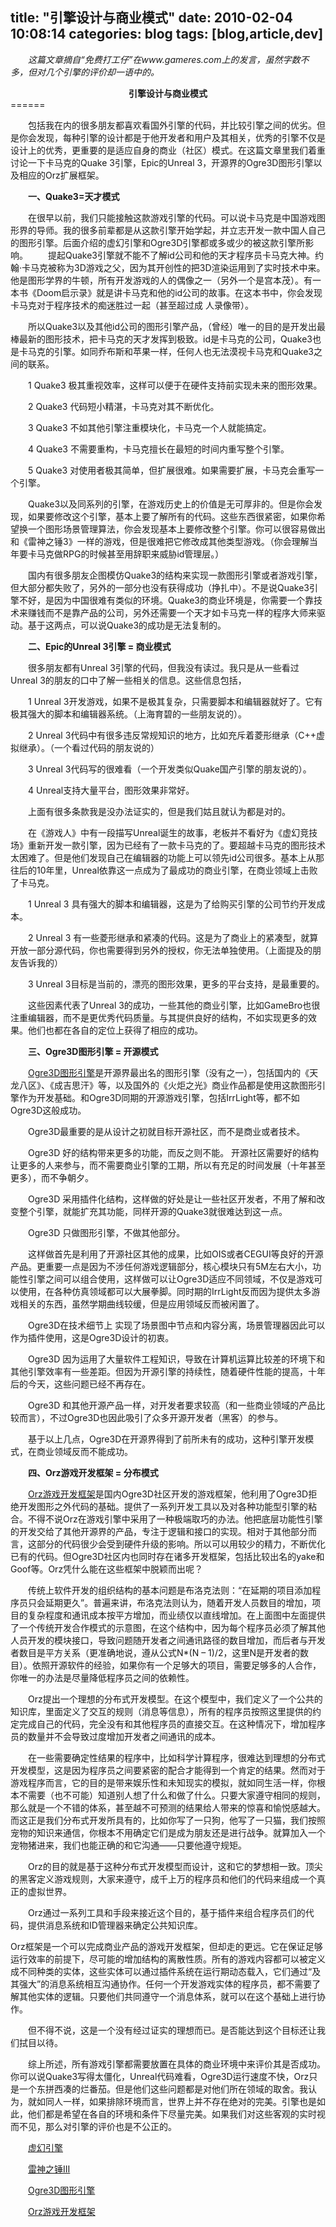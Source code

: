 title: "引擎设计与商业模式"
date: 2010-02-04 10:08:14
categories: blog
tags: [blog,article,dev]
---
    
　　*这篇文章摘自“免费打工仔”在www.gameres.com上的发言，虽然字数不多，但对几个引擎的评价却一语中的。*  
  
<center><b>引擎设计与商业模式</b></center>
======

　　包括我在内的很多朋友都喜欢看国外引擎的代码，并比较引擎之间的优劣。但是你会发现，每种引擎的设计都是于他开发者和用户及其相关，优秀的引擎不仅是设计上的优秀，更重要的是适应自身的商业（社区）模式。在这篇文章里我们着重讨论一下卡马克的Quake 3引擎，Epic的Unreal 3，开源界的Ogre3D图形引擎以及相应的Orz扩展框架。  
<!--more-->
  
　　<b>一、Quake3=天才模式</b>

　　在很早以前，我们只能接触这款游戏引擎的代码。可以说卡马克是中国游戏图形界的导师。我的很多前辈都是从这款引擎开始学起，并立志开发一款中国人自己的图形引擎。后面介绍的虚幻引擎和Ogre3D引擎都或多或少的被这款引擎所影响。
　　提起Quake3引擎就不能不了解id公司和他的天才程序员卡马克大神。约翰·卡马克被称为3D游戏之父，因为其开创性的把3D渲染运用到了实时技术中来。他是图形学界的牛顿，所有开发游戏的人的偶像之一（另外一个是宫本茂）。有一本书《Doom启示录》就是讲卡马克和他的id公司的故事。在这本书中，你会发现卡马克对于程序技术的痴迷胜过一起（甚至超过成 人录像带）。

　　所以Quake3以及其他id公司的图形引擎产品，（曾经）唯一的目的是开发出最棒最新的图形技术，把卡马克的天才发挥到极致。id是卡马克的公司，Quake3也是卡马克的引擎。如同乔布斯和苹果一样，任何人也无法漠视卡马克和Quake3之间的联系。

　　1 Quake3 极其重视效率，这样可以便于在硬件支持前实现未来的图形效果。

　　2 Quake3 代码短小精湛，卡马克对其不断优化。

　　3 Quake3 不如其他引擎注重模块化，卡马克一个人就能搞定。

　　4 Quake3 不需要重构，卡马克擅长在最短的时间内重写整个引擎。

　　5 Quake3 对使用者极其简单，但扩展很难。如果需要扩展，卡马克会重写一个引擎。

　　Quake3以及同系列的引擎，在游戏历史上的价值是无可厚非的。但是你会发现，如果要修改这个引擎，基本上要了解所有的代码。这些东西很紧密，如果你希望换一个图形场景管理算法，你会发现基本上要修改整个引擎。你可以很容易做出和《雷神之锤3》一样的游戏，但是很难把它修改成其他类型游戏。（你会理解当年要卡马克做RPG的时候甚至用辞职来威胁id管理层。）

　　国内有很多朋友企图模仿Quake3的结构来实现一款图形引擎或者游戏引擎，但大部分都失败了，另外的一部分也没有获得成功（挣扎中）。不是说Quake3引擎不好，是因为中国很难有类似的环境。Quake3的商业环境是，你需要一个靠技术来赚钱而不是靠产品的公司，另外还需要一个天才如卡马克一样的程序大师来驱动。基于这两点，可以说Quake3的成功是无法复制的。

　　<b>二、Epic的Unreal 3引擎 = 商业模式</b>

　　很多朋友都有Unreal 3引擎的代码，但我没有读过。我只是从一些看过Unreal 3的朋友的口中了解一些相关的信息。这些信息包括，

　　1 Unreal 3开发游戏，如果不是极其复杂，只需要脚本和编辑器就好了。它有极其强大的脚本和编辑器系统。（上海育碧的一些朋友说的）。

　　2 Unreal 3代码中有很多违反常规知识的地方，比如充斥着菱形继承（C++虚拟继承）。（一个看过代码的朋友说的）

　　3 Unreal 3代码写的很难看（一个开发类似Quake国产引擎的朋友说的）。

　　4 Unreal支持大量平台，图形效果非常好。

　　上面有很多条款我是没办法证实的，但是我们姑且就认为都是对的。

　　在《游戏人》中有一段描写Unreal诞生的故事，老板并不看好为《虚幻竞技场》重新开发一款引擎，因为已经有了一款卡马克的了。要超越卡马克的图形技术太困难了。但是他们发现自己在编辑器的功能上可以领先id公司很多。基本上从那往后的10年里，Unreal依靠这一点成为了最成功的商业引擎，在商业领域上击败了卡马克。

　　1 Unreal 3 具有强大的脚本和编辑器，这是为了给购买引擎的公司节约开发成本。

　　2 Unreal 3 有一些菱形继承和紧凑的代码。这是为了商业上的紧凑型，就算开放一部分源代码，你也需要得到另外的授权，你无法单独使用。（上面提及的朋友告诉我的）

　　3 Unreal 3目标是当前的，漂亮的图形效果，更多的平台支持，是最重要的。

　　这些因素代表了Unreal 3的成功，一些其他的商业引擎，比如GameBro也很注重编辑器，而不是更优秀代码质量。与其提供良好的结构，不如实现更多的效果。他们也都在各自的定位上获得了相应的成功。

　　<b>三、Ogre3D图形引擎 = 开源模式</b>

　　[Ogre3D图形引擎](http://ogre3d.cn)是开源界最出名的图形引擎（没有之一），包括国内的《天龙八区》、《成吉思汗》等，以及国外的《火炬之光》商业作品都是使用这款图形引擎作为开发基础。和Ogre3D同期的开源游戏引擎，包括IrrLight等，都不如Ogre3D这般成功。

　　Ogre3D最重要的是从设计之初就目标开源社区，而不是商业或者技术。

　　Ogre3D 好的结构带来更多的功能，而反之则不能。 开源社区需要好的结构让更多的人来参与，而不需要商业引擎的工期，所以有充足的时间发展（十年甚至更多），而不争朝夕。

　　Ogre3D 采用插件化结构，这样做的好处是让一些社区开发者，不用了解和改变整个引擎，就能扩充其功能，同样开源的Quake3就很难达到这一点。

　　Ogre3D 只做图形引擎，不做其他部分。

　　这样做首先是利用了开源社区其他的成果，比如OIS或者CEGUI等良好的开源产品。更重要一点是因为不涉任何游戏逻辑部分，核心模块只有5M左右大小，功能性引擎之间可以组合使用，这样做可以让Ogre3D适应不同领域，不仅是游戏可以使用，在各种仿真领域都可以大展拳脚。同时期的IrrLight反而因为提供太多游戏相关的东西，虽然学期曲线较缓，但是应用领域反而被闲置了。

　　Ogre3D在技术细节上 实现了场景图中节点和内容分离，场景管理器因此可以作为插件使用，这是Ogre3D设计的初衷。

　　Ogre3D 因为运用了大量软件工程知识，导致在计算机运算比较差的环境下和其他引擎效率有一些差距。但因为开源引擎的持续性，随着硬件性能的提高，十年后的今天，这些问题已经不再存在。

　　Ogre3D 和其他开源产品一样，对开发者要求较高（和一些商业领域的产品比较而言），不过Ogre3D也因此吸引了众多开源开发者（黑客）的参与。

　　基于以上几点，Ogre3D在开源界得到了前所未有的成功，这种引擎开发模式，在商业领域反而不能成功。

　　<b>四、Orz游戏开发框架 = 分布模式</b>

　　[Orz游戏开发框架](http://bbs.ogre3d.cn)是国内Ogre3D社区开发的游戏框架，他利用了Ogre3D拒绝开发图形之外代码的基础。提供了一系列开发工具以及对各种功能型引擎的粘合。不得不说Orz在游戏引擎中采用了一种极端取巧的办法。他把底层功能性引擎的开发交给了其他开源界的产品，专注于逻辑和接口的实现。相对于其他部分而言，这部分的代码很少会受到硬件升级的影响。所以可以用较少的精力，不断优化已有的代码。但Ogre3D社区内也同时存在诸多开发框架，包括比较出名的yake和Goof等。Orz凭什么能在这些框架中脱颖而出呢？

　　传统上软件开发的组织结构的基本问题是布洛克法则：“在延期的项目添加程序员只会延期更久”。普遍来讲，布洛克法则认为，随着开发人员数目的增加，项目的复杂程度和通讯成本按平方增加，而业绩仅以直线增加。在上面图中左面提供了一个传统开发合作模式的示意图，在这个结构中，因为每个程序员必须了解其他人员开发的模块接口，导致问题随开发者之间通讯路径的数目增加，而后者与开发者数目是平方关系（更准确地说，遵从公式N*(N – 1)/2，这里N是开发者的数目）。依照开源软件的经验，如果你有一个足够大的项目，需要足够多的人合作，你唯一的办法是尽量降低程序员之间的依赖性。

　　Orz提出一个理想的分布式开发模型。在这个模型中，我们定义了一个公共的知识库，里面定义了交互的规则（消息等信息），所有的程序员按照这里提供的约定完成自己的代码，完全没有和其他程序员的直接交互。在这种情况下，增加程序员的数量并不会导致过度增加开发者之间通讯的成本。

　　在一些需要确定性结果的程序中，比如科学计算程序，很难达到理想的分布式开发模型，这是因为程序员之间要紧密的配合才能得到一个肯定的结果。然而对于游戏程序而言，它的目的是带来娱乐性和未知现实的模拟，就如同生活一样，你根本不需要（也不可能）知道别人想了什么和做了什么。只要大家遵守相同的规则，那么就是一个不错的体系，甚至越不可预测的结果给人带来的惊喜和愉悦感越大。而这正是我们分布式开发所具有的，比如你写了一只狗，他写了一只猫，我们按照宠物的知识来通信，你根本不用确定它们是成为朋友还是进行战争。就算加入一个宠物猪进来，我们也能正确的和它沟通——只要他遵守规矩。

　　Orz的目的就是基于这种分布式开发模型而设计，这和它的梦想相一致。顶尖的黑客定义游戏规则，大家来遵守，成千上万的程序员和他们的代码来组成一个真正的虚拟世界。

　　Orz通过一系列工具和手段来接近这个目的，基于插件来组合程序员们的代码，提供消息系统和ID管理器来确定公共知识库。

Orz框架是一个可以完成商业产品的游戏开发框架，但却走的更远。它在保证足够运行效率的前提下，尽可能的增加结构的离散性质。所有的游戏内容都可以被定义成不同种类的实体，这些实体可以通过插件系统在运行期动态载入，它们通过“及其强大”的消息系统相互沟通协作。任何一个开发游戏实体的程序员，都不需要了解其他实体的逻辑。只要他们共同遵守一个消息体系，就可以在这个基础上进行协作。

　　但不得不说，这是一个没有经过证实的理想而已。是否能达到这个目标还让我们拭目以待。

　　综上所述，所有游戏引擎都需要放置在具体的商业环境中来评价其是否成功。你可以说Quake3写得太僵化，Unreal代码难看，Ogre3D运行速度不快，Orz只是一个东拼西凑的烂番茄。但是他们这些问题都是对他们所在领域的取舍。我认为，就如同人一样，如果排除环境而言，世界上并不存在绝对的完美。引擎也是如此，他们都是希望在各自的环境和条件下尽量完美。如果我们对这些客观的实时视而不见，那么对引擎的评价也是不公正的。

　　[虚幻引擎](http://baike.baidu.com/view/1349679.htm?fr=ala0_1)

　　[雷神之锤III](http://baike.baidu.com/view/751568.htm?fr=ala0_1)

　　[Ogre3D图形引擎](http://ogre3d.cn/)

　　[Orz游戏开发框架](http://class.gd/)